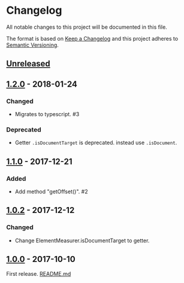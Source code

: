 # Changelog

All notable changes to this project will be documented in this file.

The format is based on [Keep a Changelog](http://keepachangelog.com/en/1.0.0/)
and this project adheres to [Semantic Versioning](http://semver.org/spec/v2.0.0.html).

## [Unreleased]

## [1.2.0] - 2018-01-24

### Changed

- Migrates to typescript. #3

### Deprecated

- Getter `.isDocumentTarget` is deprecated. instead use `.isDocument`.

## [1.1.0] - 2017-12-21

### Added

- Add method "getOffset()". #2

## [1.0.2] - 2017-12-12

### Changed

- Change ElementMeasurer.isDocumentTarget to getter.

## [1.0.0] - 2017-10-10

First release. [README.md](https://github.com/archco/element-measurer/blob/master/README.md)

[Unreleased]: https://github.com/archco/element-measurer/compare/v1.2.0...HEAD
[1.2.0]: https://github.com/archco/element-measurer/compare/v1.1.0...v1.2.0
[1.1.0]: https://github.com/archco/element-measurer/compare/v1.0.2...v1.1.0
[1.0.2]: https://github.com/archco/element-measurer/compare/v1.0.0...v1.0.2
[1.0.0]: https://github.com/archco/element-measurer/compare/361bfbb...v1.0.0
